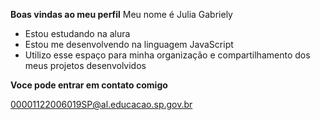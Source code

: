 **Boas vindas ao meu perfil**
Meu nome é Julia Gabriely 
* Estou estudando na alura
* Estou me desenvolvendo na linguagem JavaScript
* Utilizo esse espaço para minha organização e compartilhamento dos meus projetos desenvolvidos

**Voce pode entrar em contato comigo** 

00001122006019SP@al.educacao.sp.gov.br
